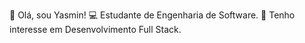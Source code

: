 👋 Olá, sou Yasmin! 
💻 Estudante de Engenharia de Software.
👀 Tenho interesse em Desenvolvimento Full Stack.
